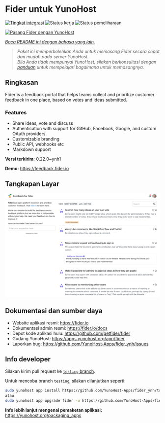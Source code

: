 <!--
N.B.: README ini dibuat secara otomatis oleh <https://github.com/YunoHost/apps/tree/master/tools/readme_generator>
Ini TIDAK boleh diedit dengan tangan.
-->

# Fider untuk YunoHost

[![Tingkat integrasi](https://dash.yunohost.org/integration/fider.svg)](https://ci-apps.yunohost.org/ci/apps/fider/) ![Status kerja](https://ci-apps.yunohost.org/ci/badges/fider.status.svg) ![Status pemeliharaan](https://ci-apps.yunohost.org/ci/badges/fider.maintain.svg)

[![Pasang Fider dengan YunoHost](https://install-app.yunohost.org/install-with-yunohost.svg)](https://install-app.yunohost.org/?app=fider)

*[Baca README ini dengan bahasa yang lain.](./ALL_README.md)*

> *Paket ini memperbolehkan Anda untuk memasang Fider secara cepat dan mudah pada server YunoHost.*  
> *Bila Anda tidak mempunyai YunoHost, silakan berkonsultasi dengan [panduan](https://yunohost.org/install) untuk mempelajari bagaimana untuk memasangnya.*

## Ringkasan

Fider is a feedback portal that helps teams collect and prioritize customer feedback in one place, based on votes and ideas submitted.

### Features

- Share ideas, vote and discuss
- Authentication with support for GitHub, Facebook, Google, and custom OAuth providers
- Customizable branding
- Public API, webhooks etc
- Markdown support


**Versi terkirim:** 0.22.0~ynh1

**Demo:** <https://feedback.fider.io>

## Tangkapan Layar

![Tangkapan Layar pada Fider](./doc/screenshots/screenshot.png)

## Dokumentasi dan sumber daya

- Website aplikasi resmi: <https://fider.io>
- Dokumentasi admin resmi: <https://fider.io/docs>
- Depot kode aplikasi hulu: <https://github.com/getfider/fider>
- Gudang YunoHost: <https://apps.yunohost.org/app/fider>
- Laporkan bug: <https://github.com/YunoHost-Apps/fider_ynh/issues>

## Info developer

Silakan kirim pull request ke [`testing` branch](https://github.com/YunoHost-Apps/fider_ynh/tree/testing).

Untuk mencoba branch `testing`, silakan dilanjutkan seperti:

```bash
sudo yunohost app install https://github.com/YunoHost-Apps/fider_ynh/tree/testing --debug
atau
sudo yunohost app upgrade fider -u https://github.com/YunoHost-Apps/fider_ynh/tree/testing --debug
```

**Info lebih lanjut mengenai pemaketan aplikasi:** <https://yunohost.org/packaging_apps>
